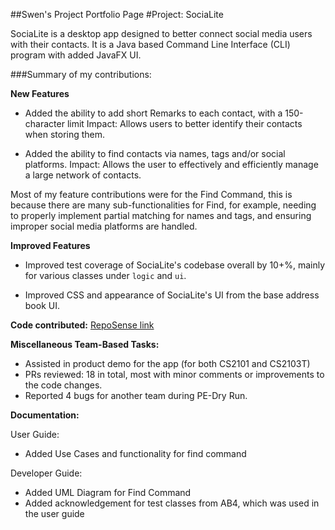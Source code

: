 ##Swen's Project Portfolio Page
#Project: SociaLite

SociaLite is a desktop app designed to better connect social media users with their contacts. 
It is a Java based Command Line Interface (CLI) program with added JavaFX UI.

###Summary of my contributions:

**New Features**
- Added the ability to add short Remarks to each contact, with a 150-character limit
Impact: Allows users to better identify their contacts when storing them.

- Added the ability to find contacts via names, tags and/or social platforms.
  Impact: Allows the user to effectively and efficiently manage a large network of contacts.

Most of my feature contributions were for the Find Command, this is because there are many sub-functionalities for Find,
for example, needing to properly implement partial matching for names and tags, and ensuring improper social media 
platforms are handled.


**Improved Features**
- Improved test coverage of SociaLite's codebase overall by 10+%, mainly for various classes under `logic` and `ui`.

- Improved CSS and appearance of SociaLite's UI from the base address book UI.


**Code contributed:** 
[RepoSense link](https://nus-cs2103-ay2122s1.github.io/tp-dashboard/?search=esswhyy&sort=groupTitle&sortWithin=title&timeframe=commit&mergegroup=&groupSelect=groupByRepos&breakdown=true&checkedFileTypes=docs~functional-code~test-code~other&since=2021-09-17&tabOpen=true&tabType=authorship&tabAuthor=EssWhyy&tabRepo=AY2122S1-CS2103T-F11-4%2Ftp%5Bmaster%5D&authorshipIsMergeGroup=false&authorshipFileTypes=docs~functional-code~test-code~other&authorshipIsBinaryFileTypeChecked=false)

**Miscellaneous Team-Based Tasks:**
- Assisted in product demo for the app (for both CS2101 and CS2103T)
- PRs reviewed: 18 in total, most with minor comments or improvements to the code changes.
- Reported 4 bugs for another team during PE-Dry Run.

**Documentation:**

User Guide:
- Added Use Cases and functionality for find command

Developer Guide:
- Added UML Diagram for Find Command
- Added acknowledgement for test classes from AB4, which was used in the user guide 

